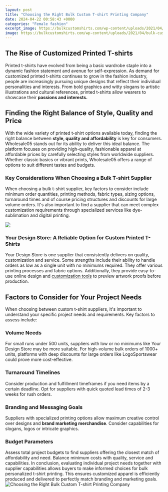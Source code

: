 ```yaml
---
layout: post
title: "Choosing the Right Bulk Custom T-shirt Printing Company"
date: 2024-04-22 00:58:43 +0000
categories: "Female fashion"
excerpt_image: https://bulkcustomshirts.com/wp-content/uploads/2021/04/bulk-custom-shirts-print-logo-on-tshirts-apparel-marketing-products.png
image: https://bulkcustomshirts.com/wp-content/uploads/2021/04/bulk-custom-shirts-print-logo-on-tshirts-apparel-marketing-products.png
---
```


## The Rise of Customized Printed T-shirts
Printed t-shirts have evolved from being a basic wardrobe staple into a dynamic fashion statement and avenue for self-expression. As demand for customized printed t-shirts continues to grow in the fashion industry, people are increasingly pursuing unique designs that reflect their individual personalities and interests. From bold graphics and witty slogans to artistic illustrations and cultural references, printed t-shirts allow wearers to showcase their **passions and interests.**
## Finding the Right Balance of Style, Quality and Price 
With the wide variety of printed t-shirt options available today, finding the right balance between **style, quality and affordability** is key for consumers. Wholesale05 stands out for its ability to deliver this ideal balance. The platform focuses on providing high-quality, fashionable apparel at affordable prices by carefully selecting styles from worldwide suppliers. Whether classic basics or vibrant prints, Wholesale05 offers a range of options to suit different tastes and budgets. 
### Key Considerations When Choosing a Bulk T-shirt Supplier
When choosing a bulk t-shirt supplier, key factors to consider include minimum order quantities, printing methods, fabric types, sizing options, turnaround times and of course pricing structures and discounts for large volume orders. It's also important to find a supplier that can meet complex customization requirements through specialized services like dye-sublimation and digital printing. 

![](https://bulkcustomshirts.com/wp-content/uploads/2021/04/bulk-custom-shirts-print-logo-on-tshirts-apparel-marketing-products-1-859x800.png)
### Your Design Store: A Reliable Option for Custom Printed T-Shirts
Your Design Store is one supplier that consistently delivers on quality, customization and service. Some strengths include their ability to handle orders as low as a single unit with no minimums required. They offer various printing processes and fabric options. Additionally, they provide easy-to-use online design and [customization tools](https://store.fi.io.vn/xmas-matching-outfits-for-holiday-chinchilla-christmas-tree-1) to preview artwork proofs before production. 
## Factors to Consider for Your Project Needs
When choosing between custom t-shirt suppliers, it's important to understand your specific project needs and requirements. Key factors to assess include:
### Volume Needs
For small runs under 500 units, suppliers with low or no minimums like Your Design Store may be more suitable. For high-volume bulk orders of 1000+ units, platforms with deep discounts for large orders like LogoSportswear could prove more cost-effective.
### Turnaround Timelines 
Consider production and fulfillment timeframes if you need items by a certain deadline. Opt for suppliers with quick quoted lead times of 2-3 weeks for rush orders. 
### Branding and Messaging Goals
Suppliers with specialized printing options allow maximum creative control over designs and **brand marketing merchandise**. Consider capabilities for slogans, logos or intricate graphics.
### Budget Parameters
Assess total project budgets to find suppliers offering the closest match of affordability and need. Balance minimum costs with quality, service and capabilities.
In conclusion, evaluating individual project needs together with supplier capabilities allows buyers to make informed choices for bulk personalized t-shirt printing. This ensures customized apparel is efficiently produced and delivered to perfectly match branding and marketing goals.
![Choosing the Right Bulk Custom T-shirt Printing Company](https://bulkcustomshirts.com/wp-content/uploads/2021/04/bulk-custom-shirts-print-logo-on-tshirts-apparel-marketing-products.png)